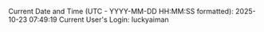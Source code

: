 Current Date and Time (UTC - YYYY-MM-DD HH:MM:SS formatted): 2025-10-23 07:49:19
Current User's Login: luckyaiman
